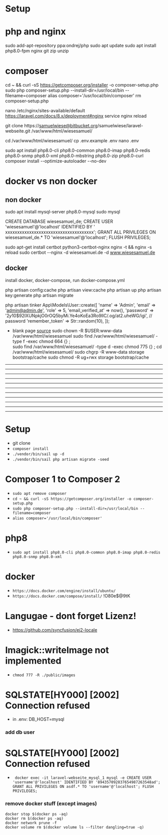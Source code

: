 # Setup

# php and nginx

sudo add-apt-repository ppa:ondrej/php sudo apt update sudo apt install php8.0-fpm nginx git zip unzip

# composer

cd ~ && curl -sS https://getcomposer.org/installer -o composer-setup.php sudo php composer-setup.php
--install-dir=/usr/local/bin --filename=composer alias composer='/usr/local/bin/composer'
rm composer-setup.php

nano /etc/nginx/sites-available/default
https://laravel.com/docs/8.x/deployment#nginx
service nginx reload

git clone https://samuelwiese@bitbucket.org/samuelwiese/laravel-webseite.git /var/www/html/wiesesamuel/

cd /var/www/html/wiesesamuel/ cp .env.example .env nano .env

sudo apt install php8.0-cli php8.0-common php8.0-imap php8.0-redis php8.0-snmp php8.0-xml php8.0-mbstring php8.0-zip
php8.0-curl composer install --optimize-autoloader --no-dev

# docker vs non docker

## non docker

sudo apt install mysql-server php8.0-mysql sudo mysql

CREATE DATABASE wiesesamuel_de; CREATE USER 'wiesesamuel'@'localhost' IDENTIFIED BY '
xxxxxxxxxxxxxxxxxxxxxxxxxxxxxxxxxxxxx'; GRANT ALL PRIVILEGES ON wiesesamuel_de.* TO 'wiesesamuel'@'localhost'; FLUSH
PRIVILEGES;

sudo apt-get install certbot python3-certbot-nginx nginx -t && nginx -s reload sudo certbot --nginx -d wiesesamuel.de
-d www.wiesesamuel.de

## docker

install docker, docker-compose, run docker-compose.yml

php artisan config:cache php artisan view:cache php artisan up php artisan key:generate php artisan migrate

php artisan tinker App\Models\User::create([
'name' => 'Admin',
'email' => 'admin@admin.de',
'role' => 5,
'email_verified_at' => now(),
'password' => '$2y$10$92IXUNpkjO0rOQ5byMi.Ye4oKoEa3Ro9llC/.og/at2.uheWG/igi', // password
'remember_token' => Str::random(10),
]);

* blank page [source](https://stackoverflow.com/questions/30639174/how-to-set-up-file-permissions-for-laravel)
  sudo chown -R $USER:www-data /var/www/html/wiesesamuel sudo find /var/www/html/wiesesamuel/ -type f -exec chmod 664 {}
  \;   
  sudo find /var/www/html/wiesesamuel/ -type d -exec chmod 775 {} \; cd /var/www/html/wiesesamuel/ sudo chgrp -R
  www-data storage bootstrap/cache sudo chmod -R ug+rwx storage bootstrap/cache

----------------------------------------------
----------------------------------------------
----------------------------------------------
----------------------------------------------
----------------------------------------------
----------------------------------------------
----------------------------------------------
----------------------------------------------
----------------------------------------------
----------------------------------------------
----------------------------------------------

# Setup

* git clone
* `composer install`
* `./vendor/bin/sail up -d`
* `./vendor/bin/sail php artisan migrate -seed`

# Composer 1 to Composer 2

* `sudo apt remove composer`
* `cd ~ && curl -sS https://getcomposer.org/installer -o composer-setup.php`
* `sudo php composer-setup.php --install-dir=/usr/local/bin --filename=composer`
* `alias composer='/usr/local/bin/composer'`

# php8

* `sudo apt install php8.0-cli php8.0-common php8.0-imap php8.0-redis php8.0-snmp php8.0-xml`

# docker

* `https://docs.docker.com/engine/install/ubuntu/`
* `https://docs.docker.com/compose/install/`
  !O80e$@9tK

# Langugae - dont forget Lizenz!

* https://github.com/syncfusion/ej2-locale

# Imagick::writeImage not implemented

* `chmod 777 -R ./public/images`

# SQLSTATE[HY000] [2002] Connection refused

* in .env: DB_HOST=mysql

### add db user
# SQLSTATE[HY000] [2002] Connection refused
* `
  docker exec -it laravel-webseite_mysql_1 mysql -e CREATE USER 'username'@'localhost' IDENTIFIED BY '894357092837654987263548ad'; GRANT ALL PRIVILEGES ON asdf.* TO 'username'@'localhost'; FLUSH PRIVILEGES;`

### remove docker stuff (except images)
    docker stop $(docker ps -aq)
    docker rm $(docker ps -aq)
    docker network prune -f
    docker volume rm $(docker volume ls --filter dangling=true -q)
    
